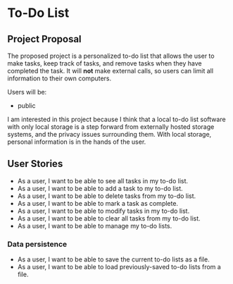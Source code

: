 # To-Do List

## Project Proposal

The proposed project is a personalized to-do list that allows the user to make tasks, keep track of tasks,
and remove tasks when they have completed the task. It will **not** make external calls, so users can limit 
all information to their own computers.

Users will be:
- public

I am interested in this project because I think that a local to-do list software with only local storage is
a step forward from externally hosted storage systems, and the privacy issues surrounding them. With local
storage, personal information is in the hands of the user.

## User Stories

- As a user, I want to be able to see all tasks in my to-do list.
- As a user, I want to be able to add a task to my to-do list.
- As a user, I want to be able to delete tasks from my to-do list.
- As a user, I want to be able to mark a task as complete.
- As a user, I want to be able to modify tasks in my to-do list.
- As a user, I want to be able to clear all tasks from my to-do list.
- As a user, I want to be able to manage my to-do lists.

### Data persistence

- As a user, I want to be able to save the current to-do lists as a file.
- As a user, I want to be able to load previously-saved to-do lists from a file.